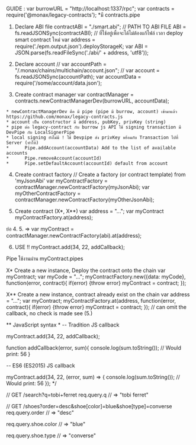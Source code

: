 GUIDE :
  var burrowURL = "http://localhost:1337/rpc";
  var contracts =     require('@monax/legacy-contracts'); 
  *มี contracts.pipe

  1. Declare ABI file
          contractABI = "./smart.abi"; // PATH TO ABI FILE
          ABI = fs.readJSONSync(contractABI);
          // ที่ใช้อยู่เพื่อจะได้ไม่ต้องแก้ไฟล์ เวลา deploy smart contract ใหม่
                  var address = require('./epm.output.json').deployStorageK;
                  var ABI = JSON.parse(fs.readFileSync('./abi/' + address, 'utf8'));

  2. Declare account
          // var accountPath = "/.monax/chains/multichain/account.json";
          // var account = fs.readJSONSync(accountPath);
          var accountData = require('/some/account/data.json');

  3. Create contract manager
          var contractManager = contracts.newContractManagerDev(burrowURL, accountData);

    * newContractManagerDev คือ มี pipe (pipe มี burrow, account) เข้ามาแล้ว  https://github.com/monax/legacy-contracts.js
    * account เป็น constructor มี address, pubKey, privKey (string)
    * pipe ต่อ legacy-contract กับ burrow js API ใช้ signing transaction มี DevPipe กับ LocalSignerPipe
    * local signing ยังไม่มี ! ใช้ Devpipe ส่ง privKey พร้อมกับ Transaction ไปที่ Server (ทำให้)
    *      Pipe.addAccount(accountData) Add to the list of available accounts
    *      Pipe.removeAccount(accountId)
    *      Pipe.setDefaultAccount(accountId) default from account
  
  4. Create contract factory 
          // Create a factory (or contract template) from 'myJsonAbi'
          var myContractFactory = contractManager.newContractFactory(myJsonAbi);
          var myOtherContractFactory = contractManager.newContractFactory(myOtherJsonAbi);
  
  5. Create contract (X*, X**)
          var address = "...";
          var myContract myContractFactory.at(address);
  
  ย่อ 4. 5. => var myContract = contractManager.newContractFactory(abi).at(address);

  6. USE !!
          myContract.add(34, 22, addCallback);

Pipe ใช้งานผ่าน
  myContract.pipes

X* Create a new instance, Deploy the contract onto the chain
  var myContract;
  var myCode = "...";
  myContractFactory.new({data: myCode}, function(error, contract){
          if(error) {throw error}
          myContract = contract;
  });

X** Create a new instance, contract already exist on the chain
  var address = "...";
  var myContract;
  myContractFactory.at(address, function(error, contract){
          if(error) {throw error}
          myContract = contract;
  });
  // can omit the callback, no check is made see (5.)

** JavaScript syntax *
-- Tradition JS callback

  myContract.add(34, 22, addCallback);

  function addCallback(error, sum){
    console.log(sum.toString()); // Would print: 56
  }

-- ES6 (ES2015) JS callback

  myContract.add(34, 22, (error, sum) => {
    console.log(sum.toString()); // Would print: 56
  });
*/


// GET /search?q=tobi+ferret
req.query.q
// => "tobi ferret"

// GET /shoes?order=desc&shoe[color]=blue&shoe[type]=converse
req.query.order
// => "desc"

req.query.shoe.color
// => "blue"

req.query.shoe.type
// => "converse"


